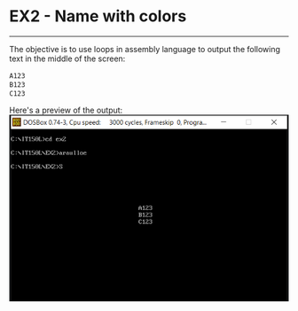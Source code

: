 # EX2 - Name with colors
***
The objective is to use loops in assembly language to output the following text in the middle of the screen:<br/>
```
A123
B123
C123
```

Here's a preview of the output:<br/>
![EX2 Sample](EX2.png "An example of EX2 activity")
